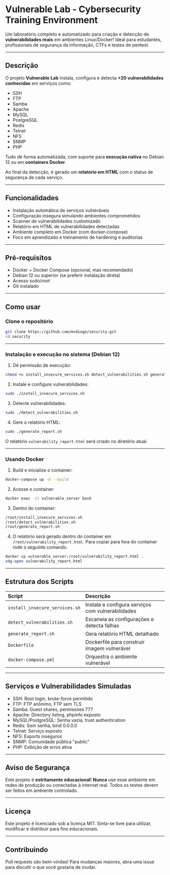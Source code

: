 # Vulnerable Lab - Cybersecurity Training Environment

Um laboratório completo e automatizado para criação e detecção de **vulnerabilidades reais** em ambientes Linux/Docker!
Ideal para estudantes, profissionais de segurança da informação, CTFs e testes de pentest.

---

##  Descrição

O projeto **Vulnerable Lab** instala, configura e detecta **+20 vulnerabilidades conhecidas** em serviços como:
- SSH
- FTP
- Samba
- Apache
- MySQL
- PostgreSQL
- Redis
- Telnet
- NFS
- SNMP
- PHP

Tudo de forma automatizada, com suporte para **execução nativa** no Debian 12 ou em **containers Docker**.

Ao final da detecção, é gerado um **relatório em HTML** com o status de segurança de cada serviço.

---

## Funcionalidades

- Instalação automática de serviços vulneráveis
- Configuração insegura simulando ambientes comprometidos
- Scanner de vulnerabilidades customizado
- Relatório em HTML de vulnerabilidades detectadas
- Ambiente completo em Docker (com docker-compose)
- Foco em aprendizado e treinamento de hardening e auditorias

---

## Pré-requisitos

- Docker + Docker Compose (opcional, mas recomendado)
- Debian 12 ou superior (se preferir instalação direta)
- Acesso sudo/root
- Git instalado

---

## Como usar

### Clone o repositório
```bash
git clone https://github.com/mvdiogo/security.git
cd security
```

---

### Instalação e execução no sistema (Debian 12)

1. Dê permissão de execução:
```bash
chmod +x install_insecure_services.sh detect_vulnerabilities.sh generate_report.sh
```

2. Instale e configure vulnerabilidades:
```bash
sudo ./install_insecure_services.sh
```

3. Detecte vulnerabilidades:
```bash
sudo ./detect_vulnerabilities.sh
```

4. Gere o relatório HTML:
```bash
sudo ./generate_report.sh
```

O relatório `vulnerability_report.html` será criado no diretório atual.

---

###  Usando Docker

1. Build e inicialize o container:
```bash
docker-compose up -d --build
```

2. Acesse o container:
```bash
docker exec -it vulnerable_server bash
```

3. Dentro do container:
```bash
/root/install_insecure_services.sh
/root/detect_vulnerabilities.sh
/root/generate_report.sh
```

4. O relatório será gerado dentro do container em `/root/vulnerability_report.html`. Para copiar para fora do container rode o seguinte comando.
```bash
docker cp vulnerable_server:/root/vulnerability_report.html .
xdg-open vulnerability_report.html
```

---

## Estrutura dos Scripts

| Script | Descrição |
|:---|:---|
| `install_insecure_services.sh` | Instala e configura serviços com vulnerabilidades |
| `detect_vulnerabilities.sh` | Escaneia as configurações e detecta falhas |
| `generate_report.sh` | Gera relatório HTML detalhado |
| `Dockerfile` | Dockerfile para construir imagem vulnerável |
| `docker-compose.yml` | Orquestra o ambiente vulnerável |

---

##  Serviços e Vulnerabilidades Simuladas

- SSH: Root login, brute-force permitido
- FTP: FTP anônimo, FTP sem TLS
- Samba: Guest shares, permissões 777
- Apache: Directory listing, phpinfo exposto
- MySQL/PostgreSQL: Senha vazia, trust authentication
- Redis: Sem senha, bind 0.0.0.0
- Telnet: Serviço exposto
- NFS: Exports inseguros
- SNMP: Comunidade pública "public"
- PHP: Exibição de erros ativa

---

## Aviso de Segurança

Este projeto é **estritamente educacional**!
**Nunca** use esse ambiente em redes de produção ou conectadas à internet real.
Todos os testes devem ser feitos em ambiente controlado.

---

## Licença

Este projeto é licenciado sob a licença MIT.
Sinta-se livre para utilizar, modificar e distribuir para fins educacionais.

---

## Contribuindo

Pull requests são bem-vindas!
Para mudanças maiores, abra uma issue para discutir o que você gostaria de mudar.


